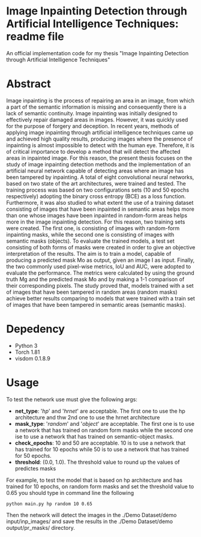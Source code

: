 # Image Inpainting Detection through Artificial Intelligence Techniques: readme file
 An official implementation code for my thesis "Image Inpainting Detection through Artificial Intelligence Techniques"
 
 # Abstract 
Image inpainting is the process of repairing an area in an image, from which a part of the semantic information is missing and consequently there is a lack of semantic continuity. Image inpainting was initially designed to effectively repair damaged areas in images. Ηowever, it was quickly used for the purpose of forgery and deception. In recent years, methods of applying image inpainting through artificial intelligence techniques came up and achieved high quality results, producing images where the presence  of inpainting is almost impossible to detect with the human eye. Therefore, it is of critical importance to develop a method that will detect the affected areas in inpainted image. For this reason, the present thesis focuses on the study of image inpainting detection methods and the implementation of an artificial neural network capable of detecting areas where an image has been tampered by inpainting. A total of eight convolutional neural networks, based on two state of the art architectures, were trained and tested. The training process was based on two configurations sets (10 and 50 epochs respectively) adopting the binary cross entropy (BCE) as a loss function. Furthermore, it was also  studied to what extent the use of a training dataset consisting of images that have been inpainted in semantic areas helps more than one whose images have been inpainted in random-form areas helps more in the image inpainting detection. For this reason, two training sets were created. The first one, is consisting of images with random-form inpainting masks, while the second one is consisting of images with semantic masks (objects). To evaluate the trained models, a test set consisting of both forms of masks were created in order to give an objective interpretation of the results. The aim is to train a model, capable of producing a predicted mask Mo as output, given an image I as input. Finally, the two commonly used pixel-wise metrics, IoU and AUC, were adopted to evaluate the performance. The metrics were calculated by using the ground truth Mg and the predicted mask Mo and by making a 1-1 comparison of their corresponding pixels. Τhe study proved that, models trained with a set of images that have been tampered in random areas (random masks) achieve better results comparing to models that were trained with a train set of images that have been tampered in semantic areas (semantic masks).

 # Depedency 
 - Python 3
 - Torch 1.81
 - visdom 0.1.8.9

 # Usage 
To test the network use must give the following args:
- **net_type**: '_hp_' and '_hrnet_' are acceptable. The first one to use the hp architecture and thw 2nd one to use the hrnet architecture
- **mask_type**: '_random_' and '_object_' are acceptable. The first one is to use a network that has trained on random form masks while the second one ise to use a network that has trained on semantic-object masks.
- **check_epochs**: 10 and 50 are acceptable. 10 is to use a network that has trained for 10 epochs while 50 is to use a network that has trained for 50 epochs.
- **threshold**: (0.0, 1.0). The threshold value to round up the values of predictes masks

For example, to test the model that is based on hp architecture and has trained for 10 epochs, on random form masks and set the threshold value to 0.65 you should type in command line the following 
```
python main.py hp random 10 0.65
```

Then the network will detect the images in the ./Demo Dataset/demo input/inp_images/ and save the results in the ./Demo Dataset/demo output/pr_masks/ directory.


